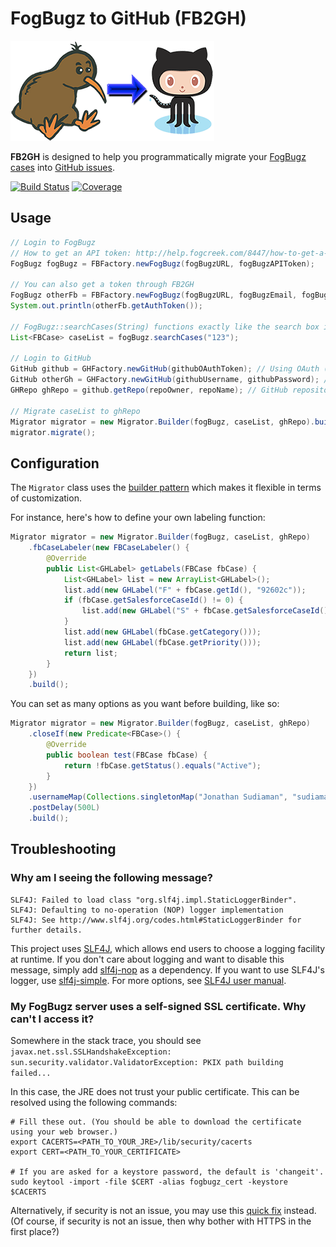 # FogBugz to GitHub (FB2GH)

![Logo](/fb2gh-logo.png)

**FB2GH** is designed to help you programmatically migrate your [FogBugz cases](https://www.fogcreek.com/fogbugz/) into [GitHub issues](https://guides.github.com/features/issues/).

[![Build Status](https://travis-ci.org/sudiamanj/fogbugz-to-github.svg?branch=master)](https://travis-ci.org/sudiamanj/fogbugz-to-github) [![Coverage](https://sonarcloud.io/api/project_badges/measure?project=sudiamanj_fogbugz-to-github&metric=coverage)](https://sonarcloud.io/dashboard?id=sudiamanj_fogbugz-to-github)

## Usage
```java
// Login to FogBugz
// How to get an API token: http://help.fogcreek.com/8447/how-to-get-a-fogbugz-xml-api-token
FogBugz fogBugz = FBFactory.newFogBugz(fogBugzURL, fogBugzAPIToken);

// You can also get a token through FB2GH
FogBugz otherFb = FBFactory.newFogBugz(fogBugzURL, fogBugzEmail, fogBugzPassword);
System.out.println(otherFb.getAuthToken());

// FogBugz::searchCases(String) functions exactly like the search box in FogBugz
List<FBCase> caseList = fogBugz.searchCases("123");

// Login to GitHub
GitHub github = GHFactory.newGitHub(githubOAuthToken); // Using OAuth (https://github.com/settings/tokens/new)
GitHub otherGh = GHFactory.newGitHub(githubUsername, githubPassword); // Using basic authentication
GHRepo ghRepo = github.getRepo(repoOwner, repoName); // GitHub repository to migrate to

// Migrate caseList to ghRepo
Migrator migrator = new Migrator.Builder(fogBugz, caseList, ghRepo).build();
migrator.migrate();
```

## Configuration
The `Migrator` class uses the [builder pattern](https://en.wikipedia.org/wiki/Builder_pattern) which makes it flexible in terms of customization.

For instance, here's how to define your own labeling function:
```java
Migrator migrator = new Migrator.Builder(fogBugz, caseList, ghRepo)
    .fbCaseLabeler(new FBCaseLabeler() {
        @Override
        public List<GHLabel> getLabels(FBCase fbCase) {
            List<GHLabel> list = new ArrayList<GHLabel>();
            list.add(new GHLabel("F" + fbCase.getId(), "92602c"));
            if (fbCase.getSalesforceCaseId() != 0) {
                list.add(new GHLabel("S" + fbCase.getSalesforceCaseId(), "178cda"));
            }
            list.add(new GHLabel(fbCase.getCategory()));
            list.add(new GHLabel(fbCase.getPriority()));
            return list;
        }
    })
    .build();
```

You can set as many options as you want before building, like so:
```java
Migrator migrator = new Migrator.Builder(fogBugz, caseList, ghRepo)
    .closeIf(new Predicate<FBCase>() {
        @Override
        public boolean test(FBCase fbCase) {
            return !fbCase.getStatus().equals("Active");
        }
    })
    .usernameMap(Collections.singletonMap("Jonathan Sudiaman", "sudiamanj"))
    .postDelay(500L)
    .build();
```

## Troubleshooting

### Why am I seeing the following message?
```
SLF4J: Failed to load class "org.slf4j.impl.StaticLoggerBinder".
SLF4J: Defaulting to no-operation (NOP) logger implementation
SLF4J: See http://www.slf4j.org/codes.html#StaticLoggerBinder for further details.
```

This project uses [SLF4J](http://www.slf4j.org), which allows end users to choose a logging facility at runtime. If you don't care about logging and want to disable this message, simply add [slf4j-nop](http://search.maven.org/#artifactdetails%7Corg.slf4j%7Cslf4j-nop%7C1.7.21%7Cjar) as a dependency. If you want to use SLF4J's logger, use [slf4j-simple](http://search.maven.org/#artifactdetails%7Corg.slf4j%7Cslf4j-simple%7C1.7.21%7Cjar). For more options, see [SLF4J user manual](http://www.slf4j.org/manual.html).

### My FogBugz server uses a self-signed SSL certificate. Why can't I access it?
Somewhere in the stack trace, you should see `javax.net.ssl.SSLHandshakeException: sun.security.validator.ValidatorException: PKIX path building failed...`

In this case, the JRE does not trust your public certificate. This can be resolved using the following commands:
```shell
# Fill these out. (You should be able to download the certificate using your web browser.)
export CACERTS=<PATH_TO_YOUR_JRE>/lib/security/cacerts
export CERT=<PATH_TO_YOUR_CERTIFICATE>

# If you are asked for a keystore password, the default is 'changeit'.
sudo keytool -import -file $CERT -alias fogbugz_cert -keystore $CACERTS
```

Alternatively, if security is not an issue, you may use this [quick fix](https://gitlab.com/jsudiaman/fogbugz-to-github/snippets/1722631) instead. (Of course, if security is not an issue, then why bother with HTTPS in the first place?)
